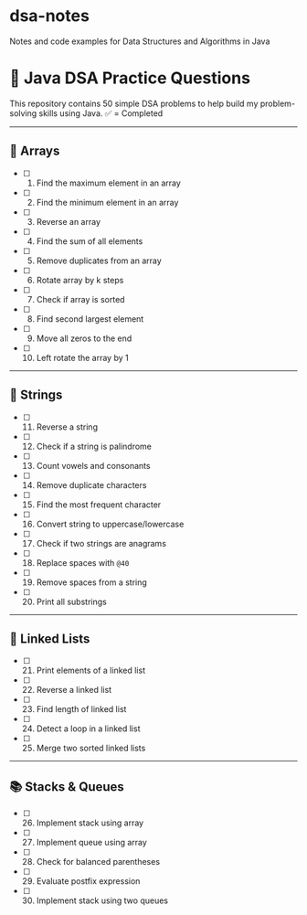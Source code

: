 # dsa-notes
Notes and code examples for Data Structures and Algorithms in Java

# 📘 Java DSA Practice Questions

This repository contains 50 simple DSA problems to help build my problem-solving skills using Java. ✅ = Completed

---

## 🧮 Arrays
- [ ] 1. Find the maximum element in an array
- [ ] 2. Find the minimum element in an array
- [ ] 3. Reverse an array
- [ ] 4. Find the sum of all elements
- [ ] 5. Remove duplicates from an array
- [ ] 6. Rotate array by k steps
- [ ] 7. Check if array is sorted
- [ ] 8. Find second largest element
- [ ] 9. Move all zeros to the end
- [ ] 10. Left rotate the array by 1

---

## 📄 Strings
- [ ] 11. Reverse a string
- [ ] 12. Check if a string is palindrome
- [ ] 13. Count vowels and consonants
- [ ] 14. Remove duplicate characters
- [ ] 15. Find the most frequent character
- [ ] 16. Convert string to uppercase/lowercase
- [ ] 17. Check if two strings are anagrams
- [ ] 18. Replace spaces with `@40`
- [ ] 19. Remove spaces from a string
- [ ] 20. Print all substrings

---

## 🔗 Linked Lists
- [ ] 21. Print elements of a linked list
- [ ] 22. Reverse a linked list
- [ ] 23. Find length of linked list
- [ ] 24. Detect a loop in a linked list
- [ ] 25. Merge two sorted linked lists

---

## 📚 Stacks & Queues
- [ ] 26. Implement stack using array
- [ ] 27. Implement queue using array
- [ ] 28. Check for balanced parentheses
- [ ] 29. Evaluate postfix expression
- [ ] 30. Implement stack using two queues